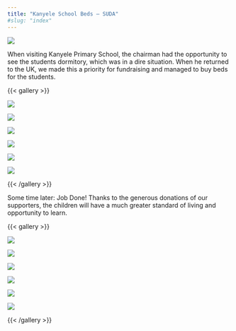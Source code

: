 ```yaml
---
title: "Kanyele School Beds – SUDA"
#slug: "index"
---
```


![](/wp-content/2015/05/DSC_0574-940x198.jpg)

When visiting Kanyele Primary School, the chairman had the opportunity to see the students dormitory, which was in a dire situation. When he returned to the UK, we made this a priority for fundraising and managed to buy beds for the students.

{{< gallery >}}


[![](/wp-content/2015/05/DSC_0203-150x150.jpg)](/projects/schools/kanyele-beds/dsc_0203/)

[![](/wp-content/2015/05/DSC_0201-150x150.jpg)](/projects/schools/kanyele-beds/dsc_0201/)

[![](/wp-content/2015/05/DSC_0202-150x150.jpg)](/projects/schools/kanyele-beds/dsc_0202/)

[![](/wp-content/2015/05/DSC_0204-150x150.jpg)](/projects/schools/kanyele-beds/dsc_0204/)

[![](/wp-content/2015/05/DSC_0205-150x150.jpg)](/projects/schools/kanyele-beds/dsc_0205/)

[![](/wp-content/2015/05/DSC_0198-150x150.jpg)](/projects/schools/kanyele-beds/dsc_0198/)




{{< /gallery >}}

Some time later: Job Done! Thanks to the generous donations of our supporters, the children will have a much greater standard of living and opportunity to learn.

{{< gallery >}}


[![](/wp-content/2015/05/DSC_0574-150x150.jpg)](/projects/schools/kanyele-beds/dsc_0574/)

[![](/wp-content/2015/05/DSC_0558-150x150.jpg)](/projects/schools/kanyele-beds/dsc_0558/)

[![](/wp-content/2015/05/DSC_0567-150x150.jpg)](/projects/schools/kanyele-beds/dsc_0567/)

[![](/wp-content/2015/05/DSC_0578-150x150.jpg)](/projects/schools/kanyele-beds/dsc_0578/)

[![](/wp-content/2015/05/DSC_0588-150x150.jpg)](/projects/schools/kanyele-beds/dsc_0588/)

[![](/wp-content/2015/05/DSC_0590-150x150.jpg)](/projects/schools/kanyele-beds/dsc_0590/)




{{< /gallery >}}